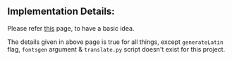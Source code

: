 ## Implementation Details:
Please refer [this](https://github.com/fawazahmed0/quran-api/blob/1/dev.md) page, to have a basic idea.

The details given in above page is true for all things, except `generateLatin` flag, `fontsgen` argument & `translate.py` script doesn't exist for this project.